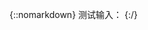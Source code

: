 

{::nomarkdown}
测试输入：<script>
	let a=document.currentScript.parentNode
	a.insertAdjacentHTML('beforeEnd','<input />')
	a.lastChild.oninput=(e)=>{
		a.insertAdjacentHTML('beforeEnd','<br/>'+e.target.value)
	}
</script>
{:/}
